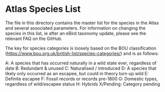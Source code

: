 Atlas Species List
==========

The file in this directory contains the master list for the species in the Atlas and several associated parameters. 
For information on changing the species in this list, ie after an eBird taxonomy update, please see the relevant FAQ on the GitHub.

The key for species categories is loosely based on the BOU classification (https://www.bou.org.uk/british-list/species-categories/) and is as follows:

A: A species that has occurred naturally in a wild state ever, regardless of date
B: Redundant & unused
C: Naturalised / introduced
D: A species that likely only occurred as an escapee, but could in theory turn up wild
E: Definite escapee
F: Fossil records or records pre-1800
G: Domestic types, regardless of wild/escapee status
H: Hybrids 
X/Pending: Category pending